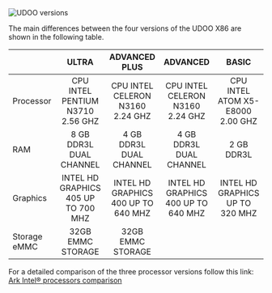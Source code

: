 <img src="../img/udoox86_lineup.png" alt="UDOO versions" class="img-responsive" >

The main differences between the four versions of the UDOO X86 are shown in the following table.

|              |                    ULTRA                    |                 ADVANCED PLUS                |               ADVANCED              |                BASIC               |
|--------------|:-------------------------------------------:|:--------------------------------------------:|:-----------------------------------:|:----------------------------------:|
| Processor    | CPU INTEL PENTIUM N3710 2.56 GHZ            | CPU INTEL CELERON N3160 2.24 GHZ              | CPU INTEL CELERON N3160 2.24 GHZ     | CPU INTEL ATOM X5-E8000 2.00 GHZ    |
| RAM          | 8 GB DDR3L DUAL CHANNEL                     | 4 GB DDR3L DUAL CHANNEL                      | 4 GB DDR3L DUAL CHANNEL             | 2 GB DDR3L                         |
| Graphics     | INTEL HD GRAPHICS 405 UP TO 700 MHZ         | INTEL HD GRAPHICS 400 UP TO 640 MHZ            | INTEL HD GRAPHICS 400 UP TO 640 MHZ | INTEL HD GRAPHICS UP TO 320 MHZ    |
| Storage eMMC | 32GB EMMC STORAGE                           | 32GB EMMC STORAGE                            |                                     |                                    |                                    |


For a detailed comparison of the three processor versions follow this link:
[Ark Intel® processors comparison](http://ark.intel.com/compare/92124,91831,91830)
